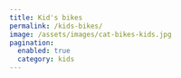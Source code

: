 ```yaml
---
title: Kid's bikes
permalink: /kids-bikes/
image: /assets/images/cat-bikes-kids.jpg
pagination: 
  enabled: true
  category: kids
---
```

